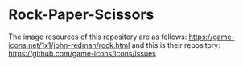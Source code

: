 # Rock-Paper-Scissors
The image resources of this repository are as follows:
https://game-icons.net/1x1/john-redman/rock.html
and this is their repository:
https://github.com/game-icons/icons/issues
